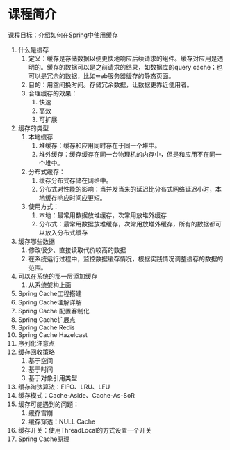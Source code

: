 # 课程简介

课程目标：介绍如何在Spring中使用缓存

1. 什么是缓存
   1. 定义：缓存是存储数据以便更快地响应后续请求的组件。缓存对应用是透明的。缓存的数据可以是之前请求的结果，如数据库的query cache；也可以是冗余的数据，比如web服务器缓存的静态页面。
   2. 目的：用空间换时间。存储冗余数据，让数据更靠近使用者。
   3. 合理缓存的效果：
      1. 快速
      2. 高效
      3. 可扩展
2. 缓存的类型
   1. 本地缓存
      1. 堆缓存：缓存和应用同时存在于同一个堆中。
      2. 堆外缓存：缓存缓存在同一台物理机的内存中，但是和应用不在同一个堆中。
   2. 分布式缓存：
      1. 缓存分布式存储在网络中。
      2. 分布式对性能的影响：当并发当来的延迟比分布式网络延迟小时，本地缓存响应时间应更短。
   3. 使用方式：
      1. 本地：最常用数据放堆缓存，次常用放堆外缓存
      2. 分布式：最常用数据放堆缓存，次常用放堆外缓存，所有的数据都可以放入分布式缓存
3. 缓存哪些数据
   1. 修改很少、直接读取代价较高的数据
   2. 在系统运行过程中，监控数据缓存情况，根据实践情况调整缓存的数据的范围。
4. 可以在系统的那一层添加缓存
   1. 从系统架构上画
5. Spring Cache工程搭建
6. Spring Cache注解详解
7. Spring Cache 配置客制化
8. Spring Cache扩展点
9. Spring Cache Redis
10. Spring Cache Hazelcast
11. 序列化注意点
12. 缓存回收策略
    1. 基于空间
    2. 基于时间
    3. 基于对象引用类型
13. 缓存淘汰算法：FIFO、LRU、LFU
14. 缓存模式：Cache-Aside、Cache-As-SoR
15. 缓存可能遇到的问题：
    1. 缓存雪崩
    2. 缓存穿透：NULL Cache
16. 缓存开关：使用ThreadLocal的方式设置一个开关
17. Spring Cache原理



